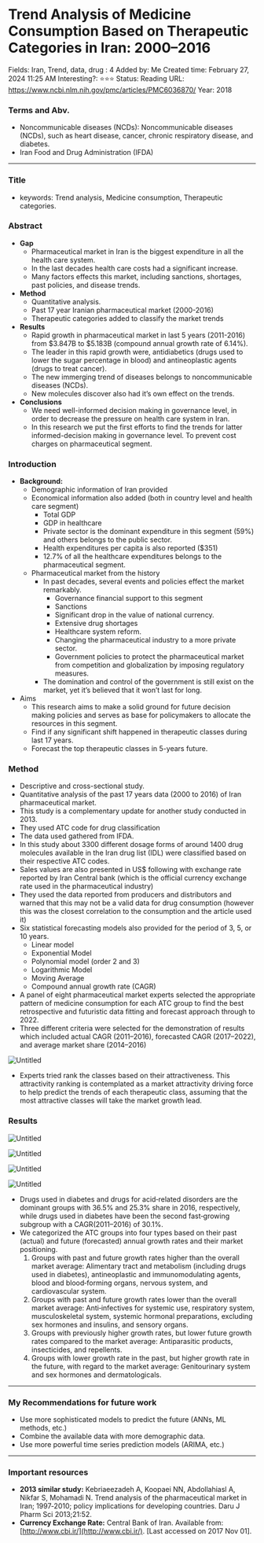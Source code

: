 # Trend Analysis of Medicine Consumption Based on Therapeutic Categories in Iran: 2000–2016

Fields: Iran, Trend, data, drug
: 4
Added by: Me
Created time: February 27, 2024 11:25 AM
Interesting?: ⭐⭐⭐
Status: Reading
URL: https://www.ncbi.nlm.nih.gov/pmc/articles/PMC6036870/
Year: 2018

### Terms and Abv.

- Noncommunicable diseases (NCDs): Noncommunicable diseases (NCDs), such as heart disease, cancer, chronic respiratory disease, and diabetes.
- Iran Food and Drug Administration (IFDA)

---

### Title

- keywords: Trend analysis, Medicine consumption, Therapeutic categories.

### Abstract

- **Gap**
    - Pharmaceutical market in Iran is the biggest expenditure in all the health care system.
    - In the last decades health care costs had a significant increase.
    - Many factors effects this market, including sanctions, shortages, past policies, and disease trends.
- **Method**
    - Quantitative analysis.
    - Past 17 year Iranian pharmaceutical market (2000-2016)
    - Therapeutic categories added to classify the market trends
- **Results**
    - Rapid growth in pharmaceutical market in last 5 years (2011-2016) from $3.847B to $5.183B (compound annual growth rate of 6.14%).
    - The leader in this rapid growth were, antidiabetics (drugs used to lower the sugar percentage in blood) and antineoplastic agents (drugs to treat cancer).
    - The new immerging trend of diseases belongs to noncommunicable diseases (NCDs).
    - New molecules discover also had it’s own effect on the trends.
- **Conclusions**
    - We need well-informed decision making in governance level, in order to decrease the pressure on health care system in Iran.
    - In this research we put the first efforts to find the trends for latter informed-decision making in governance level. To prevent cost charges on pharmaceutical segment.

### Introduction

- **Background:**
    - Demographic information of Iran provided
    - Economical information also added (both in country level and health care segment)
        - Total GDP
        - GDP in healthcare
        - Private sector is the dominant expenditure in this segment (59%) and others belongs to the public sector.
        - Health expenditures per capita is also reported ($351)
        - 12.7% of all the healthcare expenditures belongs to the pharmaceutical segment.
    - Pharmaceutical market from the history
        - In past decades, several events and policies effect the market remarkably.
            - Governance financial support to this segment
            - Sanctions
            - Significant drop in the value of national currency.
            - Extensive drug shortages
            - Healthcare system reform.
            - Changing the pharmaceutical industry to a more private sector.
            - Government policies to protect the pharmaceutical market from competition and globalization by imposing regulatory measures.
        - The domination and control of the government is still exist on the market, yet it’s believed that it won’t last for long.
- Aims
    - This research aims to make a solid ground for future decision making policies and serves as base for policymakers to allocate the resources in this segment.
    - Find if any significant shift happened in therapeutic classes during last 17 years.
    - Forecast the top therapeutic classes in 5-years future.

### Method

- Descriptive and cross-sectional study.
- Quantitative analysis of the past 17 years data (2000 to 2016) of Iran pharmaceutical market.
- This study is a complementary update for another study conducted in 2013.
- They used ATC code for drug classification
- The data used gathered from IFDA.
- In this study about 3300 different dosage forms of around 1400 drug molecules available in the Iran drug list (IDL) were classified based on their respective ATC codes.
- Sales values are also presented in US$ following with exchange rate reported by Iran Central bank (which is the official currency exchange rate used in the pharmaceutical industry)
- They used the data reported from producers and distributors and warned that this may not be a valid data for drug consumption (however this was the closest correlation to the consumption and the article used it)
- Six statistical forecasting models also provided for the period of 3, 5, or 10 years.
    - Linear model
    - Exponential Model
    - Polynomial model (order 2 and 3)
    - Logarithmic Model
    - Moving Average
    - Compound annual growth rate (CAGR)
- A panel of eight pharmaceutical market experts selected the appropriate pattern of medicine consumption for each ATC group to find the best retrospective and futuristic data fitting and forecast approach through to 2022.
- Three different criteria were selected for the demonstration of results which included actual CAGR (2011–2016), forecasted CAGR (2017–2022), and average market share (2014–2016)

![Untitled](Trend%20Analysis%20of%20Medicine%20Consumption%20Based%20on%20Th%2003a9b57d094f453e8ea33abc917eede8/Untitled.png)

- Experts tried rank the classes based on their attractiveness. This attractivity ranking is contemplated as a market attractivity driving force to help predict the trends of each therapeutic class, assuming that the most attractive classes will take the market growth lead.

### Results

![Untitled](Trend%20Analysis%20of%20Medicine%20Consumption%20Based%20on%20Th%2003a9b57d094f453e8ea33abc917eede8/Untitled%201.png)

![Untitled](Trend%20Analysis%20of%20Medicine%20Consumption%20Based%20on%20Th%2003a9b57d094f453e8ea33abc917eede8/Untitled%202.png)

![Untitled](Trend%20Analysis%20of%20Medicine%20Consumption%20Based%20on%20Th%2003a9b57d094f453e8ea33abc917eede8/Untitled%203.png)

![Untitled](Trend%20Analysis%20of%20Medicine%20Consumption%20Based%20on%20Th%2003a9b57d094f453e8ea33abc917eede8/Untitled%204.png)

- Drugs used in diabetes and drugs for acid‑related disorders are the dominant groups with 36.5% and 25.3% share in 2016, respectively, while drugs used in diabetes have been the second fast‑growing subgroup with a CAGR(2011–2016) of 30.1%.
- We categorized the ATC groups into four types based on their past (actual) and future (forecasted) annual growth rates and their market positioning.
    1. Groups with past and future growth rates higher than the overall market average: Alimentary tract and metabolism (including drugs used in diabetes), antineoplastic and immunomodulating agents, blood and blood‑forming organs, nervous system, and cardiovascular system.
    2. Groups with past and future growth rates lower than the overall market average: Anti‑infectives for systemic use, respiratory system, musculoskeletal system, systemic hormonal preparations, excluding sex hormones and insulins, and sensory organs.
    3. Groups with previously higher growth rates, but lower future growth rates compared to the market average: Antiparasitic products, insecticides, and repellents.
    4. Groups with lower growth rate in the past, but higher growth rate in the future, with regard to the market average: Genitourinary system and sex hormones and dermatologicals.

---

### My Recommendations for future work

- Use more sophisticated models to predict the future (ANNs, ML methods, etc.)
- Combine the available data with more demographic data.
- Use more powerful time series prediction models (ARIMA, etc.)

---

### Important resources

- **2013 similar study:** Kebriaeezadeh A, Koopaei NN, Abdollahiasl A, Nikfar S, Mohamadi N. Trend analysis of the pharmaceutical market in Iran; 1997‑2010; policy implications for developing countries. Daru J Pharm Sci 2013;21:52.
- **Currency Exchange Rate:** Central Bank of Iran. Available from: [http://www.cbi.ir/](http://www.cbi.ir/). [Last accessed on 2017 Nov 01].